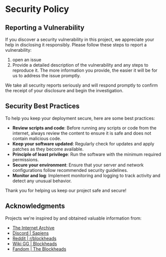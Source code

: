 # Security Policy

## Reporting a Vulnerability

If you discover a security vulnerability in this project, we appreciate your help in disclosing it responsibly. Please follow these steps to report a vulnerability:

1. open an issue
2. Provide a detailed description of the vulnerability and any steps to reproduce it. The more information you provide, the easier it will be for us to address the issue promptly.

We take all security reports seriously and will respond promptly to confirm the receipt of your disclosure and begin the investigation.

## Security Best Practices

To help you keep your deployment secure, here are some best practices:

- **Review scripts and code**: Before running any scripts or code from the internet, always review the content to ensure it is safe and does not contain malicious code.
- **Keep your software updated**: Regularly check for updates and apply patches as they become available.
- **Principle of least privilege**: Run the software with the minimum required permissions.
- **Secure your environment**: Ensure that your server and network configurations follow recommended security guidelines.
- **Monitor and log**: Implement monitoring and logging to track activity and detect any unusual behavior.

Thank you for helping us keep our project safe and secure!

## Acknowledgments

Projects we're inspired by and obtained valuable information from:

- [The Internet Archive](https://archive.org)
- [Discord | Sapiens](https://discord.gg/ZHwMWruM)
- [Reddit | r/blockheads](https://www.reddit.com/r/blockheads/)
- [Wiki GG | Blockheads](https://theblockheads.wiki.gg/wiki/The_Blockheads_Wiki)
- [Fandom | The Blockheads](https://theblockheads.fandom.com/wiki)
